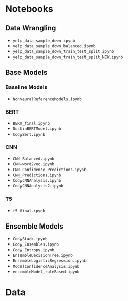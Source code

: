 
# Notebooks
## Data Wrangling
- `yelp_data_sample_down.ipynb`
- `yelp_data_sample_down_balanced.ipynb`
- `yelp_data_sample_down_train_test_split.ipynb`
- `yelp_data_sample_down_train_test_split_NEW.ipynb`
## Base Models
### Baseline Models
- `NonNeuralReferenceModels.ipynb`
### BERT
- `BERT_final.ipynb`
- `DustinBERTModel.ipynb`
- `CodyBert.ipynb`
### CNN
- `CNN-Balanced.ipynb`
- `CNN-word2vec.ipynb`
- `CNN_Confidence_Predictions.ipynb`
- `CNN_Predictions.ipynb` 
- `CodyCNNAnalysis.ipynb`
- `CodyCNNAnalysis2.ipynb`
### T5
- `t5_final.ipynb`
## Ensemble Models
- `CodyStack.ipynb`
- `Cody_Ensembles.ipynb`
- `Cody_Entropy.ipynb`
- `EnsembleDecisionTree.ipynb`
- `EnsembleLogisticRegression.ipynb`
- `ModelConfidenceAnalysis.ipynb`
- `ensembleModel_ruleBased.ipynb`
# Data

